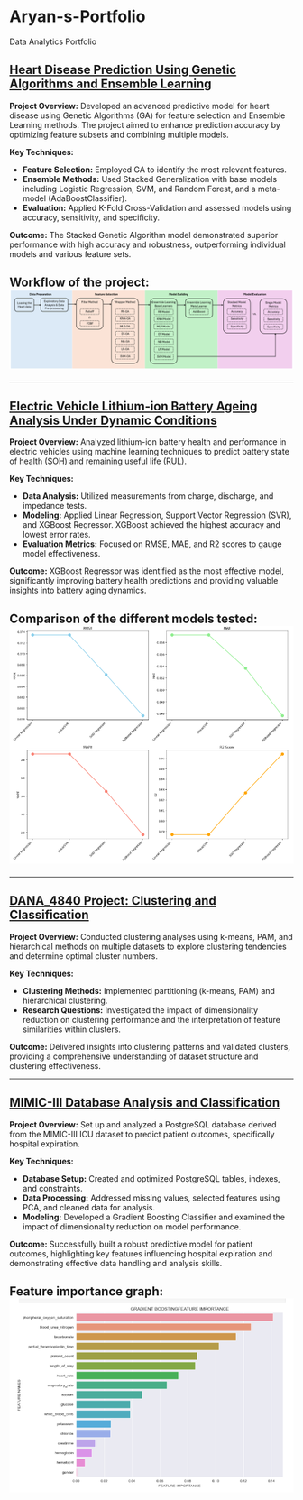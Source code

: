 # Aryan-s-Portfolio
Data Analytics Portfolio


## [Heart Disease Prediction Using Genetic Algorithms and Ensemble Learning](https://github.com/Aryan12042001/4830_Project)

**Project Overview:** Developed an advanced predictive model for heart disease using Genetic Algorithms (GA) for feature selection and Ensemble Learning methods. The project aimed to enhance prediction accuracy by optimizing feature subsets and combining multiple models.

**Key Techniques:**
- **Feature Selection:** Employed GA to identify the most relevant features.
- **Ensemble Methods:** Used Stacked Generalization with base models including Logistic Regression, SVM, and Random Forest, and a meta-model (AdaBoostClassifier).
- **Evaluation:** Applied K-Fold Cross-Validation and assessed models using accuracy, sensitivity, and specificity.

**Outcome:** The Stacked Genetic Algorithm model demonstrated superior performance with high accuracy and robustness, outperforming individual models and various feature sets.

## Workflow of the project: ![WorkFlow](Image/workflow.png)
---

## [Electric Vehicle Lithium-ion Battery Ageing Analysis Under Dynamic Conditions](https://github.com/Aryan12042001/CPSC_4830)

**Project Overview:** Analyzed lithium-ion battery health and performance in electric vehicles using machine learning techniques to predict battery state of health (SOH) and remaining useful life (RUL).

**Key Techniques:**
- **Data Analysis:** Utilized measurements from charge, discharge, and impedance tests.
- **Modeling:** Applied Linear Regression, Support Vector Regression (SVR), and XGBoost Regressor. XGBoost achieved the highest accuracy and lowest error rates.
- **Evaluation Metrics:** Focused on RMSE, MAE, and R2 scores to gauge model effectiveness.

**Outcome:** XGBoost Regressor was identified as the most effective model, significantly improving battery health predictions and providing valuable insights into battery aging dynamics.
## Comparison of the different models tested: ![Model_comparison](Image/model_comparison.png)
---

## [DANA_4840 Project: Clustering and Classification](https://github.com/Aryan12042001/DANA_4840_Project)

**Project Overview:** Conducted clustering analyses using k-means, PAM, and hierarchical methods on multiple datasets to explore clustering tendencies and determine optimal cluster numbers.

**Key Techniques:**
- **Clustering Methods:** Implemented partitioning (k-means, PAM) and hierarchical clustering.
- **Research Questions:** Investigated the impact of dimensionality reduction on clustering performance and the interpretation of feature similarities within clusters.

**Outcome:** Delivered insights into clustering patterns and validated clusters, providing a comprehensive understanding of dataset structure and clustering effectiveness.

---

## [MIMIC-III Database Analysis and Classification](https://github.com/Aryan12042001/Mimic-III)

**Project Overview:** Set up and analyzed a PostgreSQL database derived from the MIMIC-III ICU dataset to predict patient outcomes, specifically hospital expiration.

**Key Techniques:**
- **Database Setup:** Created and optimized PostgreSQL tables, indexes, and constraints.
- **Data Processing:** Addressed missing values, selected features using PCA, and cleaned data for analysis.
- **Modeling:** Developed a Gradient Boosting Classifier and examined the impact of dimensionality reduction on model performance.

**Outcome:** Successfully built a robust predictive model for patient outcomes, highlighting key features influencing hospital expiration and demonstrating effective data handling and analysis skills.
## Feature importance graph: ![Feature importance graph](Image/Mimic_III_feature_importance.png)
